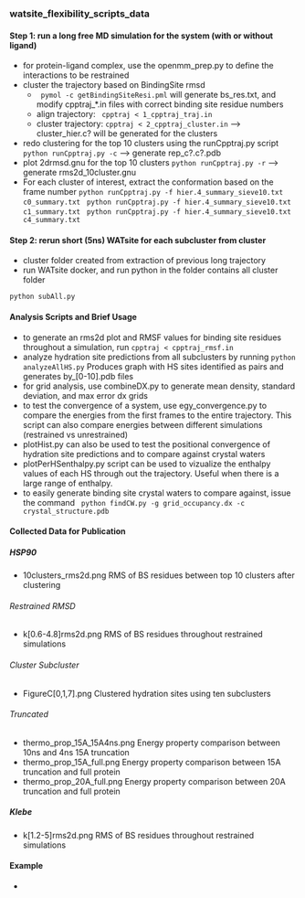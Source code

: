 ### watsite_flexibility_scripts_data

#### Step 1: run a long free MD simulation for the system (with or without ligand)
* for protein-ligand complex, use the openmm_prep.py to define the interactions to be restrained
* cluster the trajectory based on BindingSite rmsd
  * ``` pymol -c getBindingSiteResi.pml``` will generate bs_res.txt, and modify cpptraj_\*.in files with correct binding site residue numbers
  * align trajectory: ``` cpptraj < 1_cpptraj_traj.in```
  * cluster trajectory: ``` cpptraj < 2_cpptraj_cluster.in ``` --> cluster_hier.c? will be generated for the clusters
* redo clustering for the top 10 clusters using the runCpptraj.py script
```python runCpptraj.py -c``` --> generate rep_c?.c?.pdb
* plot 2drmsd.gnu for the top 10 clusters
```python runCpptraj.py -r``` --> generate rms2d_10cluster.gnu
* For each cluster of interest, extract the conformation based on the frame number 
```python runCpptraj.py -f hier.4_summary_sieve10.txt c0_summary.txt ```
```python runCpptraj.py -f hier.4_summary_sieve10.txt c1_summary.txt ```
```python runCpptraj.py -f hier.4_summary_sieve10.txt c4_summary.txt ```

#### Step 2: rerun short (5ns) WATsite for each subcluster from cluster
* cluster folder created from extraction of previous long trajectory
* run WATsite docker, and run python in the folder contains all cluster folder
```
python subAll.py
```

#### Analysis Scripts and Brief Usage
* to generate an rms2d plot and RMSF values for binding site residues throughout a simulation, run  ``` cpptraj < cpptraj_rmsf.in ```
* analyze hydration site predictions from all subclusters by running ``` python analyzeAllHS.py ``` Produces graph with HS sites identified as pairs and generates by_[0-10].pdb files
* for grid analysis, use combineDX.py to generate mean density, standard deviation, and max error dx grids
* to test the convergence of a system, use egy_convergence.py to compare the energies from the first frames to the entire trajectory. This script can also compare energies between different simulations (restrained vs unrestrained)
* plotHist.py can also be used to test the positional convergence of hydration site predictions and to compare against crystal waters
* plotPerHSenthalpy.py script can be used to vizualize the enthalpy values of each HS through out the trajectory. Useful when there is a large range of enthalpy.
* to easily generate binding site crystal waters to compare against, issue the command  ``` python findCW.py -g grid_occupancy.dx -c crystal_structure.pdb``` 

#### Collected Data for Publication
##### HSP90
* 10clusters_rms2d.png RMS of BS residues between top 10 clusters after clustering

###### Restrained RMSD
* k[0.6-4.8]rms2d.png RMS of BS residues throughout restrained simulations

###### Cluster Subcluster
* FigureC[0,1,7].png Clustered hydration sites using ten subclusters

###### Truncated
* thermo_prop_15A_15A4ns.png Energy property comparison between 10ns and 4ns 15A truncation
* thermo_prop_15A_full.png Energy property comparison between 15A truncation and full protein
* thermo_prop_20A_full.png Energy property comparison between 20A truncation and full protein

##### Klebe
* k[1.2-5]rms2d.png RMS of BS residues throughout restrained simulations

#### Example
* 